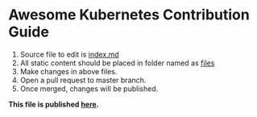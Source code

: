 # Awesome Kubernetes Contribution Guide

1. Source file to edit is [index.md](index.md)
2. All static content should be placed in folder named as [files](files)
3. Make changes in above files.
4. Open a pull request to master branch.
5. Once merged, changes will be published.

**This file is published [here](https://yogeshsharma.me/posts/kubernetes/awesome-kubernetes/).**
